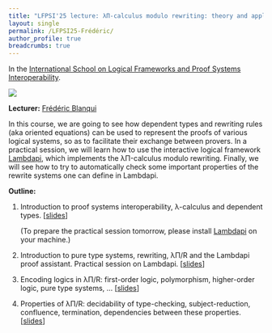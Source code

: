 ```yaml
---
title: "LFPSI'25 lecture: λΠ-calculus modulo rewriting: theory and application to proof systems interoperability"
layout: single
permalink: /LFPSI25-Frédéric/
author_profile: true
breadcrumbs: true
---
```


In the [International School on Logical Frameworks and Proof Systems Interoperability](../LFPSI25).

<img src="https://blanqui.gitlabpages.inria.fr/img/photo.jpg">

**Lecturer:** [Frédéric Blanqui](https://blanqui.gitlabpages.inria.fr/)

In this course, we are going to see how dependent types and rewriting rules (aka oriented equations) can be used to represent the proofs of various logical systems, so as to facilitate their exchange between provers. In a practical session, we will learn how to use the interactive logical framework [Lambdapi](https://github.com/Deducteam/lambdapi), which implements the λΠ-calculus modulo rewriting. Finally, we will see how to try to automatically check some important properties of the rewrite systems one can define in Lambdapi.

**Outline:**

1. Introduction to proof systems interoperability, λ-calculus and
   dependent types. [[slides](https://files.inria.fr/blanqui/lfpsi25/1.pdf)]

    (To prepare the practical session tomorrow, please install [Lambdapi](https://github.com/Deducteam/lambdapi) on your machine.)

2. Introduction to pure type systems, rewriting, λΠ/R and the Lambdapi proof assistant. Practical session on Lambdapi. [[slides](https://files.inria.fr/blanqui/lfpsi25/2.pdf)]

3. Encoding logics in λΠ/R: first-order logic, polymorphism, higher-order logic, pure type systems, … [[slides](https://files.inria.fr/blanqui/lfpsi25/3.pdf)]

4. Properties of λΠ/R: decidability of type-checking, subject-reduction, confluence, termination, dependencies between these properties. [[slides](https://files.inria.fr/blanqui/lfpsi25/4.pdf)]
